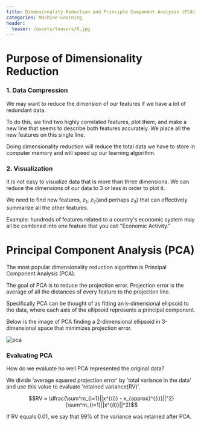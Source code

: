 ```yaml
---
title: Dimensionality Reduction and Principle Component Analysis (PCA)
categories: Machine-Learning
header:
  teaser: /assets/teasers/6.jpg
---
```


# Purpose of Dimensionality Reduction

### 1. Data Compression

We may want to reduce the dimension of our features if we have a lot of redundant data.

To do this, we find two highly correlated features, plot them, and make a new line that seems to describe both features accurately. We place all the new features on this single line.

Doing dimensionality reduction will reduce the total data we have to store in computer memory and will speed up our learning algorithm.

### 2. Visualization

It is not easy to visualize data that is more than three dimensions. We can reduce the dimensions of our data to 3 or less in order to plot it.

We need to find new features, $z_1$, $z_2$(and perhaps $z_3$) that can effectively summarize all the other features.

Example: hundreds of features related to a country's economic system may all be combined into one feature that you call "Economic Activity."

# Principal Component Analysis (PCA)

The most popular dimensionality reduction algorithm is Principal Component Analysis (PCA).

The goal of PCA is to reduce the projection error. Projection error is the average of all the distances of every feature to the projection line.

Specifically PCA can be thought of as fitting an k-dimensional ellipsoid to the data, where each axis of the ellipsoid represents a principal component.

Below is the image of PCA finding a 2-dimensional ellipsoid in 3-dimensional space that minimizes projection error.

![pca](https://lh3.googleusercontent.com/7CTf0KCXzPLXYVnTmFPI5n9EKdmOC7g3rP0NHAGZ1xq7tiZKZQc_jbQ0kSF5i4417_pyRHQRrEC2xpeQCMV3ZgL5tQ0VUGMYRHiKSIaom0lcHx7p7ANocatfW6MCi17HXdBT08LIpA=w2400)

### Evaluating PCA

How do we evaluate ho well PCA represented the original data?

We divide 'average squared projection error' by 'total variance in the data' and use this value to evaluate 'retained variance(RV)'.

$$RV = \dfrac{\sum^m_{i=1}||x^{(i)} - x_{approx}^{(i)}||^2}{\sum^m_{i=1}||x^{(i)}||^2}$$

If RV equals 0.01, we say that 99% of the variance was retained after PCA.
